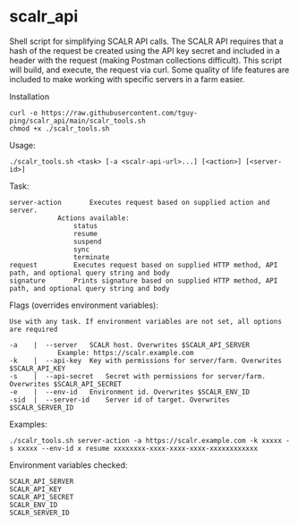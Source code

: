 # scalr_api
Shell script for simplifying SCALR API calls. The SCALR API requires that a hash of the request be created using the API key secret and included in a header with the request (making Postman collections difficult). This script will build, and execute, the request via curl. Some quality of life features are included to make working with specific servers in a farm easier.

Installation

	curl -o https://raw.githubusercontent.com/tguy-ping/scalr_api/main/scalr_tools.sh
	chmod +x ./scalr_tools.sh

Usage: 

	./scalr_tools.sh <task> [-a <scalr-api-url>...] [<action>] [<server-id>]

Task:

	server-action		Executes request based on supplied action and server.
				Actions available:
					status
					resume
					suspend
					sync
					terminate
	request			Executes request based on supplied HTTP method, API path, and optional query string and body
	signature		Prints signature based on supplied HTTP method, API path, and optional query string and body
Flags (overrides environment variables):
  
  	Use with any task. If environment variables are not set, all options are required

	-a    |  --server 	SCALR host. Overwrites $SCALR_API_SERVER
				Example: https://scalr.example.com
	-k    |  --api-key	Key with permissions for server/farm. Overwrites $SCALR_API_KEY
	-s    |  --api-secret	Secret with permissions for server/farm. Overwrites $SCALR_API_SECRET
	-e    |  --env-id	Environment id. Overwrites $SCALR_ENV_ID
	-sid  |  --server-id	Server id of target. Overwrites $SCALR_SERVER_ID

Examples:

	./scalr_tools.sh server-action -a https://scalr.example.com -k xxxxx -s xxxxx --env-id x resume xxxxxxxx-xxxx-xxxx-xxxx-xxxxxxxxxxxx
	
Environment variables checked:

	SCALR_API_SERVER
	SCALR_API_KEY
	SCALR_API_SECRET
	SCALR_ENV_ID
	SCALR_SERVER_ID
